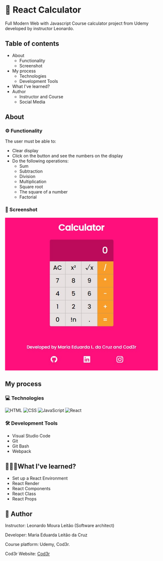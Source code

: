 # 📲 React Calculator

Full Modern Web with Javascript Course calculator project from Udemy developed by instructor Leonardo.

## Table of contents

- About
    - Functionality
    - Screenshot
- My process
    - Technologies
    - Development Tools
- What I've learned?
- Author
    - Instructor and Course
    - Social Media

## About

### ⚙️ Functionality

The user must be able to:

- Clear display
- Click on the button and see the numbers on the display
- Do the following operations:
    - Sum
    - Subtraction
    - Division
    - Multiplication
    - Square root
    - The square of a number
    - Factorial

### 📸 Screenshot

![Screenshot](./src/assets/img/calculator.jpeg)

## My process

### 💻 Technologies

![HTML](https://img.shields.io/badge/HTML-ff0f7b?style=for-the-badge&logo=html5&logoColor=white)
![CSS](https://img.shields.io/badge/CSS-ff0f7b?&style=for-the-badge&logo=css3&logoColor=white)
![JavaScript](https://img.shields.io/badge/JavaScript-ff0f7b?style=for-the-badge&logo=javascript&logoColor=white)
![React](https://img.shields.io/badge/React-ff0f7b?style=for-the-badge&logo=react&logoColor=white)

### 🛠️ Development Tools

- Visual Studio Code
- Git
- Git Bash
- Webpack

## 👩🏽‍💻What I've learned?

- Set up a React Environment
- React Render
- React Components
- React Class
- React Props

## 📍 Author

Instructor: Leonardo Moura Leitão (Software architect)

Developer: Maria Eduarda Leitão da Cruz

Course platform: Udemy, Cod3r.

Cod3r Website: [Cod3r](www.cod3r.com.br)


